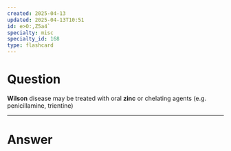 ```yaml
---
created: 2025-04-13
updated: 2025-04-13T10:51
id: e>O:,Z5a4`
specialty: misc
specialty_id: 168
type: flashcard
---
```


# Question
**Wilson** disease may be treated with oral **zinc** or chelating agents (e.g. penicillamine, trientine)

---

# Answer
